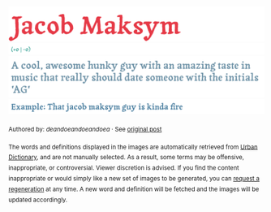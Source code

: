 ![](img/word.1753425507524.png)
![](img/vote.1753425507524.png)
![](img/definition.1753425507524.png)
![](img/example.1753425507524.png)

<sub>Authored by: _deandoeandoeandoea_ · See [original post](https://www.urbandictionary.com/define.php?term=Jacob%20Maksym&defid=17849538)</sub>

<sub>The words and definitions displayed in the images are automatically retrieved from [Urban Dictionary](https://www.urbandictionary.com), and are not manually selected.
As a result, some terms may be offensive, inappropriate, or controversial. Viewer discretion is advised.
If you find the content inappropriate or would simply like a new set of images to be generated, you can [request a regeneration](https://github.com/maximelafarie/maximelafarie/issues/new?template=report-word.yml) at any time. A new word and definition will be fetched and the images will be updated accordingly.</sub>
